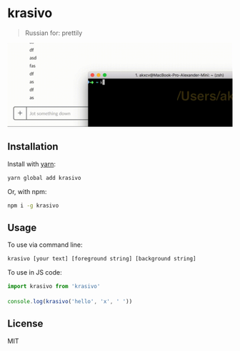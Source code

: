 # krasivo

> Russian for: prettily

![krasivo](images/krasivo.gif)

## Installation

Install with [yarn](https://yarnpkg.com):
```sh
yarn global add krasivo
```

Or, with npm:
```sh
npm i -g krasivo
```

## Usage

To use via command line:
```sh
krasivo [your text] [foreground string] [background string]
```

To use in JS code:
```js
import krasivo from 'krasivo'

console.log(krasivo('hello', 'x', ' '))
```

## License

MIT
